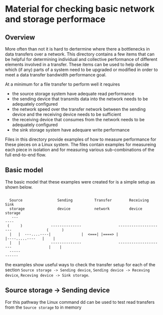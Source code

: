 # Material for checking basic network and storage performace

## Overview

More often than not it is hard to dertermine where there a bottlenecks in data transfers over a network. This
directory contains a few items that can be helpful for determining individual and collective performance of different 
elements involved in a transfer. These items can be used to help decide which (if any) parts of a system need to be upgraded
or modified in order to meet a data transfer bandwidth performance goal.

At a minimum for a file transfer to perform well it requires 

- the source storage system have adequate read performance
- the sending device that transmits data into the network needs to be adequately configured
- the network speed over the transfer network between the sending device and the receiving device needs to be sufficient
- the receiving device that consumes from the network needs to be adequately configured
- the sink storage system have adequare write performance

Files in this directory provide examples of how to measure performance for these pieces on a Linux system. The
files contain examples for measureing each piece in isolation and for measuring various sub-combinations of
the full end-to-end flow. 

## Basic model

The basic model that these examples were created for is a simple setup as shown below.

```

  Source                Sending          Transfer        Receiving                        Sink
  storage               device           network         device                           storage
   ---                                                                                     ----
 (     )             --------------                 ---------------------                (      )
  |   |  ---....----|              |  <===| |====> |                     |----.....----   |    |
  |   |              --------------                 ---------------------                 |    |
  -----                                                                                   ------
```

the examples show useful ways to check the transfer setup for each of the section ```Source storage -> Sending device```,
```Sending device -> Receving device```, ```Receving device -> Sink storage```.

## Source storage -> Sending device

For this pathway the Linux command dd can be used to test read transfers from the ```Source storage``` to in memory

